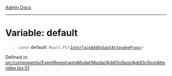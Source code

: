 [Admin Docs](/)

***

# Variable: default

> `const` **default**: `React.FC`\<[`InterfaceAddOnSpotAttendeeProps`](utils\interfaces\README\interfaces\InterfaceAddOnSpotAttendeeProps.md)\>

Defined in: [src/components/EventRegistrantsModal/Modal/AddOnSpot/AddOnSpotAttendee.tsx:51](https://github.com/PalisadoesFoundation/talawa-admin/blob/main/src/components/EventRegistrantsModal/Modal/AddOnSpot/AddOnSpotAttendee.tsx#L51)

